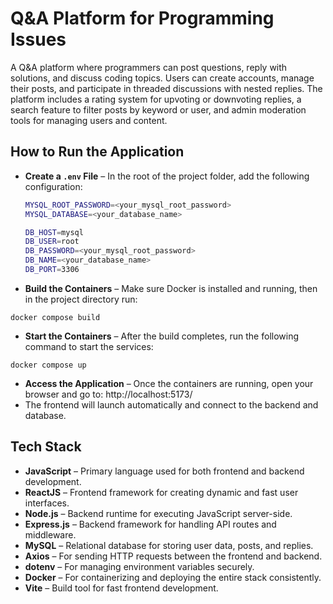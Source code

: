 # Q&A Platform for Programming Issues
A Q&A platform where programmers can post questions, reply with solutions, and discuss coding topics.
Users can create accounts, manage their posts, and participate in threaded discussions with nested replies.
The platform includes a rating system for upvoting or downvoting replies, a search feature to filter posts by keyword or user, and admin moderation tools for managing users and content.

## How to Run the Application
- **Create a `.env` File** – In the root of the project folder, add the following configuration:

  ```bash
  MYSQL_ROOT_PASSWORD=<your_mysql_root_password>
  MYSQL_DATABASE=<your_database_name>

  DB_HOST=mysql
  DB_USER=root
  DB_PASSWORD=<your_mysql_root_password>
  DB_NAME=<your_database_name>
  DB_PORT=3306
  ```
- **Build the Containers** – Make sure Docker is installed and running, then in the project directory run:
 ```docker
docker compose build
 ```
- **Start the Containers** – After the build completes, run the following command to start the services:
 ```docker
docker compose up
 ```
- **Access the Application** – Once the containers are running, open your browser and go to: http://localhost:5173/
- The frontend will launch automatically and connect to the backend and database.

## Tech Stack
- **JavaScript** – Primary language used for both frontend and backend development.  
- **ReactJS** – Frontend framework for creating dynamic and fast user interfaces.  
- **Node.js** – Backend runtime for executing JavaScript server-side.  
- **Express.js** – Backend framework for handling API routes and middleware.  
- **MySQL** – Relational database for storing user data, posts, and replies.  
- **Axios** – For sending HTTP requests between the frontend and backend.  
- **dotenv** – For managing environment variables securely.  
- **Docker** – For containerizing and deploying the entire stack consistently.  
- **Vite** – Build tool for fast frontend development.


